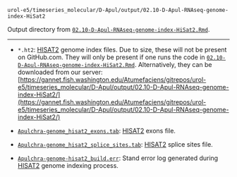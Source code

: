 `urol-e5/timeseries_molecular/D-Apul/output/02.10-D-Apul-RNAseq-genome-index-HiSat2`

Output directory from [`02.10-D-Apul-RNAseq-genome-index-HiSat2.Rmd`](../../code/02.10-D-Apul-RNAseq-genome-index-HiSat2.Rmd).

---

- `*.ht2`: [HISAT2](https://daehwankimlab.github.io/hisat2/manual/) genome index files. Due to size, these will not be present on GitHub.com. They will only be present if one runs the code in [`02.10-D-Apul-RNAseq-genome-index-HiSat2.Rmd`](../../code/02.10-D-Apul-RNAseq-genome-index-HiSat2.Rmd). Alternatively, they can be downloaded from our server: [https://gannet.fish.washington.edu/Atumefaciens/gitrepos/urol-e5/timeseries_molecular/D-Apul/output/02.10-D-Apul-RNAseq-genome-index-HiSat2/](https://gannet.fish.washington.edu/Atumefaciens/gitrepos/urol-e5/timeseries_molecular/D-Apul/output/02.10-D-Apul-RNAseq-genome-index-HiSat2/)

- [`Apulchra-genome_hisat2_exons.tab`](./Apulchra-genome_hisat2_exons.tab): [HISAT2](https://daehwankimlab.github.io/hisat2/manual/) exons file.

- [`Apulchra-genome_hisat2_splice_sites.tab`](./Apulchra-genome_hisat2_splice_sites.tab): [HISAT2](https://daehwankimlab.github.io/hisat2/manual/) splice sites file.

- [`Apulchra-genome-hisat2_build.err`](./Apulchra-genome-hisat2_build.err): Stand error log generated during [HISAT2](https://daehwankimlab.github.io/hisat2/manual/) genome indexing process.